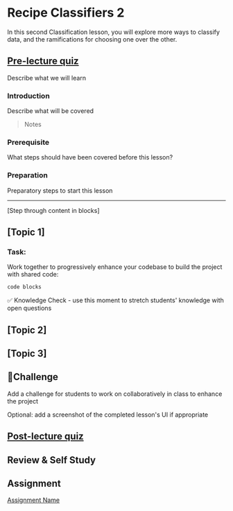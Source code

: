 # Recipe Classifiers 2

In this second Classification lesson, you will explore more ways to classify data, and the ramifications for choosing one over the other.
## [Pre-lecture quiz](https://jolly-sea-0a877260f.azurestaticapps.net/quiz/21/)

Describe what we will learn

### Introduction

Describe what will be covered

> Notes

### Prerequisite

What steps should have been covered before this lesson?

### Preparation

Preparatory steps to start this lesson

---

[Step through content in blocks]

## [Topic 1]

### Task:

Work together to progressively enhance your codebase to build the project with shared code:

```html
code blocks
```

✅ Knowledge Check - use this moment to stretch students' knowledge with open questions

## [Topic 2]

## [Topic 3]

## 🚀Challenge

Add a challenge for students to work on collaboratively in class to enhance the project

Optional: add a screenshot of the completed lesson's UI if appropriate

## [Post-lecture quiz](https://jolly-sea-0a877260f.azurestaticapps.net/quiz/22/)
## Review & Self Study

## Assignment 

[Assignment Name](assignment.md)
